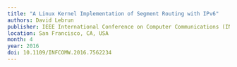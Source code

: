 ```yaml
---
title: "A Linux Kernel Implementation of Segment Routing with IPv6"
authors: David Lebrun
publisher: IEEE International Conference on Computer Communications (INFOCOM) Workshops
location: San Francisco, CA, USA
month: 4
year: 2016
doi: 10.1109/INFCOMW.2016.7562234
---
```

